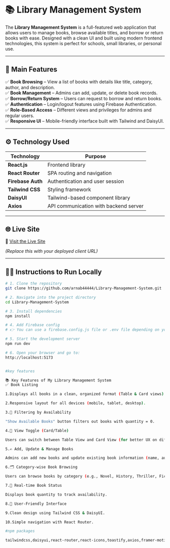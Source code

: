 

# 📚 Library Management System

The **Library Management System** is a full-featured web application that allows users to manage books, browse available titles, and borrow or return books with ease. Designed with a clean UI and built using modern frontend technologies, this system is perfect for schools, small libraries, or personal use.

---

## 🚀 Main Features

✅ **Book Browsing** – View a list of books with details like title, category, author, and description.  
✅ **Book Management** – Admins can add, update, or delete book records.  
✅ **Borrow/Return System** – Users can request to borrow and return books.  
✅ **Authentication** – Login/logout features using Firebase Authentication.  
✅ **Role-Based Access** – Different views and privileges for admins and regular users.  
✅ **Responsive UI** – Mobile-friendly interface built with Tailwind and DaisyUI.

---

## ⚙️ Technology Used

| Technology           | Purpose                                |
|----------------------|----------------------------------------|
| **React.js**         | Frontend library                       |
| **React Router**     | SPA routing and navigation             |
| **Firebase Auth**    | Authentication and user session        |
| **Tailwind CSS**     | Styling framework                      |
| **DaisyUI**          | Tailwind-based component library       |
| **Axios**            | API communication with backend server  |

---

## 🌐 Live Site

🔗 [Visit the Live Site](https://library-client-ccb7c.web.app)

*(Replace this with your deployed client URL)*

---

## 🧑‍💻 Instructions to Run Locally

```bash
# 1. Clone the repository
git clone https://github.com/arnab44444/Library-Management-System.git

# 2. Navigate into the project directory
cd Library-Management-System

# 3. Install dependencies
npm install

# 4. Add Firebase config
# 👉 You can use a firebase.config.js file or .env file depending on your setup

# 5. Start the development server
npm run dev

# 6. Open your browser and go to:
http://localhost:5173


#key features

📚 Key Features of My Library Management System
✅ Book Listing

1.Displays all books in a clean, organized format (Table & Card views).

2.Responsive layout for all devices (mobile, tablet, desktop).

3.🔎 Filtering by Availability

"Show Available Books" button filters out books with quantity = 0.

4.🔄 View Toggle (Card/Table)

Users can switch between Table View and Card View (for better UX on different devices).

5.✍️ Add, Update & Manage Books

Admins can add new books and update existing book information (name, author, category, quantity, etc.).

6.🗂️ Category-wise Book Browsing

Users can browse books by category (e.g., Novel, History, Thriller, Fiction, etc.).

7.📅 Real-time Book Status

Displays book quantity to track availability.

8.🧠 User-Friendly Interface

9.Clean design using Tailwind CSS & DaisyUI.

10.Simple navigation with React Router.

#npm packages

tailwindcss,daisyui,react-router,react-icons,toastify,axios,framer-motion,sweetalert2 etc
